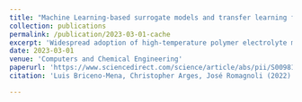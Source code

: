 ```yaml
---
title: "Machine Learning-based surrogate models and transfer learning for derivative free optimization of HT-PEM fuel cells"
collection: publications
permalink: /publication/2023-03-01-cache
excerpt: 'Widespread adoption of high-temperature polymer electrolyte membrane electrochemical systems, such as fuel cells (HT-PEMFCs), requires models and computational tools for accurate optimization and guiding new materials for enhancing performance and durability. In this contribution, knowledge-based modelling and data-driven modelling are combined using Few-Shot Learning and implementing an Automated Machine Learning framework for the generation of Machine Learning-based surrogate models. Applicability of the resulting model for derivative-free optimization is demonstrated. Additionally, a way of considering extrapolation in the optimization task is presented. Results show that although extrapolation is needed to achieve better solutions during optimization, it can be monitored and managed. Tuning the electrode ionomer binder's properties, such as ionic conductivity, in the fuel cell represents a promising pathway for improving HT-PEMFC performance.'
date: 2023-03-01
venue: 'Computers and Chemical Engineering'
paperurl: 'https://www.sciencedirect.com/science/article/abs/pii/S0098135423000285'
citation: 'Luis Briceno-Mena, Christopher Arges, José Romagnoli (2022) Machine learning-based surrogate models and transfer learning for derivative free optimization of HT-PEM fuel cells. Computers and Chemical Engineering, 171, 108159'

---
```

